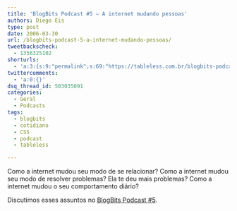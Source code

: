 ```yaml
---
title: 'BlogBits Podcast #5 – A internet mudando pessoas'
authors: Diego Eis
type: post
date: 2006-03-30
url: /blogbits-podcast-5-a-internet-mudando-pessoas/
tweetbackscheck:
  - 1356325102
shorturls:
  - 'a:3:{s:9:"permalink";s:69:"https://tableless.com.br/blogbits-podcast-5-a-internet-mudando-pessoas";s:7:"tinyurl";s:26:"https://tinyurl.com/3mxn5cc";s:4:"isgd";s:19:"https://is.gd/nSBXVV";}'
twittercomments:
  - 'a:0:{}'
dsq_thread_id: 503035091
categories:
  - Geral
  - Podcasts
tags:
  - blogbits
  - cotidiano
  - CSS
  - podcast
  - tableless

---
```

Como a internet mudou seu modo de se relacionar? Como a internet mudou seu modo de resolver problemas? Ela te deu mais problemas? Como a internet mudou o seu comportamento diário?

Discutimos esses assuntos no [BlogBits Podcast #5][1].

 [1]: https://blogbits.com.br/arquivo/blogbits-podcast-5-a-internet-mudando-pessoas